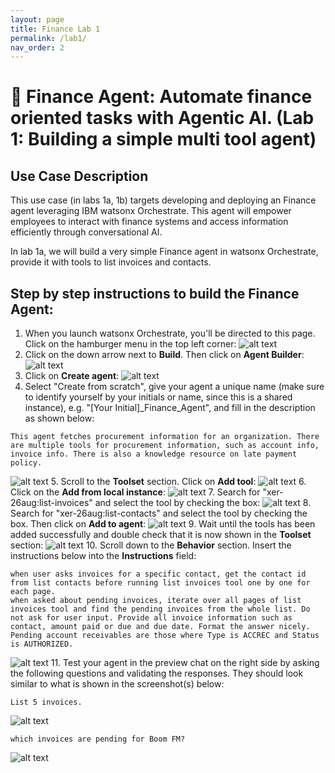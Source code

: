 ```yaml
---
layout: page
title: Finance Lab 1
permalink: /lab1/
nav_order: 2
---
```

# 🏦 Finance Agent: Automate finance oriented tasks with Agentic AI. (Lab 1: Building a simple multi tool agent)

## Use Case Description

This use case (in labs 1a, 1b) targets developing and deploying an Finance agent leveraging IBM watsonx Orchestrate. This agent will empower employees to interact with finance systems and access information efficiently through conversational AI.

In lab 1a, we will build a very simple Finance agent in watsonx Orchestrate, provide it with tools to list invoices and contacts.

## Step by step instructions to build the Finance Agent:

1. When you launch watsonx Orchestrate, you'll be directed to this page. Click on the hamburger menu in the top left corner:
   ![alt text](imgs/imgs_a/Finance_a_step_1.png)
2. Click on the down arrow next to **Build**. Then click on **Agent Builder**:
   ![alt text](imgs/imgs_a/Finance_a_step_2.png)
3. Click on **Create agent**:
   ![alt text](imgs/imgs_a/Finance_a_step_3.png)
4. Select "Create from scratch", give your agent a unique name (make sure to identify yourself by your initials or name, since this is a shared instance), e.g. "[Your Initial]\_Finance_Agent", and fill in the description as shown below:

```
This agent fetches procurement information for an organization. There are multiple tools for procurement information, such as account info, invoice info. There is also a knowledge resource on late payment policy.
```

![alt text](imgs/imgs_a/Finance_a_step_4.png)
5. Scroll to the **Toolset** section. Click on **Add tool**:
![alt text](imgs/imgs_a/Finance_a_step_5.png)
6. Click on the **Add from local instance**:
![alt text](imgs/imgs_a/Finance_a_step_6.png)
7. Search for "xer-26aug:list-invoices" and select the tool by checking the box:
![alt text](imgs/imgs_a/Finance_a_step_7.png)
8. Search for "xer-26aug:list-contacts" and select the tool by checking the box. Then click on **Add to agent**:
![alt text](imgs/imgs_a/Finance_a_step_8.png)
9. Wait until the tools has been added successfully and double check that it is now shown in the **Toolset** section:
![alt text](imgs/imgs_a/Finance_a_step_9.png)
10. Scroll down to the **Behavior** section. Insert the instructions below into the **Instructions** field:

```
when user asks invoices for a specific contact, get the contact id from list contacts before running list invoices tool one by one for each page.
when asked about pending invoices, iterate over all pages of list invoices tool and find the pending invoices from the whole list. Do not ask for user input. Provide all invoice information such as contact, amount paid or due and due date. Format the answer nicely.
Pending account receivables are those where Type is ACCREC and Status is AUTHORIZED.
```

![alt text](imgs/imgs_a/Finance_a_step_10.png)
11. Test your agent in the preview chat on the right side by asking the following questions and validating the responses. They should look similar to what is shown in the screenshot(s) below:

```
List 5 invoices.
```

![alt text](imgs/imgs_a/Finance_a_test_1.png)

```
which invoices are pending for Boom FM?
```

![alt text](imgs/imgs_a/Finance_a_test_2.png)
